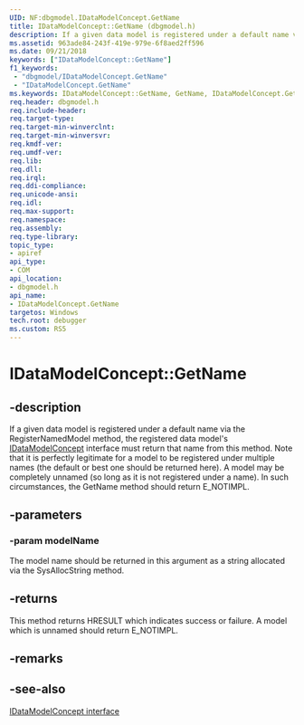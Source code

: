 ```yaml
---
UID: NF:dbgmodel.IDataModelConcept.GetName
title: IDataModelConcept::GetName (dbgmodel.h)
description: If a given data model is registered under a default name via the RegisterNamedModel method, the registered data model's IDataModelConcept interface must return that name from this method.
ms.assetid: 963ade84-243f-419e-979e-6f8aed2ff596
ms.date: 09/21/2018
keywords: ["IDataModelConcept::GetName"]
f1_keywords:
 - "dbgmodel/IDataModelConcept.GetName"
 - "IDataModelConcept.GetName"
ms.keywords: IDataModelConcept::GetName, GetName, IDataModelConcept.GetName, IDataModelConcept::GetName, IDataModelConcept.GetName
req.header: dbgmodel.h
req.include-header:
req.target-type:
req.target-min-winverclnt:
req.target-min-winversvr:
req.kmdf-ver:
req.umdf-ver:
req.lib:
req.dll:
req.irql: 
req.ddi-compliance:
req.unicode-ansi:
req.idl:
req.max-support:
req.namespace:
req.assembly:
req.type-library: 
topic_type: 
- apiref
api_type: 
- COM
api_location: 
- dbgmodel.h
api_name: 
- IDataModelConcept.GetName
targetos: Windows
tech.root: debugger
ms.custom: RS5
---
```


# IDataModelConcept::GetName


## -description

If a given data model is registered under a default name via the RegisterNamedModel method, the registered data model's [IDataModelConcept](nn-dbgmodel-idatamodelconcept.md) interface must return that name from this method. Note that it is perfectly legitimate for a model to be registered under multiple names (the default or best one should be returned here). A model may be completely unnamed (so long as it is not registered under a name). In such circumstances, the GetName method should return E_NOTIMPL. 

## -parameters

### -param modelName
The model name should be returned in this argument as a string allocated via the SysAllocString method.

## -returns
This method returns HRESULT which indicates success or failure. A model which is unnamed should return E_NOTIMPL.

## -remarks

## -see-also

[IDataModelConcept interface](nn-dbgmodel-idatamodelconcept.md)
